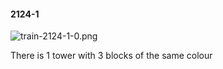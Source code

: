 #### 2124-1
![train-2124-1-0.png](https://github.com/lil-lab/nlvr/raw/master/nlvr/train/images/44/train-2124-1-0.png "train-2124-1-0.png")

There is 1 tower with 3 blocks of the same colour